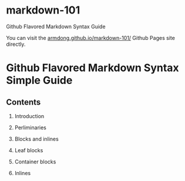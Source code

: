 # markdown-101
Github Flavored Markdown Syntax Guide

You can visit the [armdong.github.io/markdown-101/][homepage] Github Pages site directly.

# Github Flavored Markdown Syntax Simple Guide

## Contents

1. Introduction

2. Perliminaries

3. Blocks and inlines

4. Leaf blocks

5. Container blocks

6. Inlines



[homepage]: https://armdong.github.io/markdown-101/
